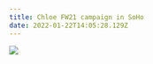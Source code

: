 ```yaml
---
title: Chloe FW21 campaign in SoHo
date: 2022-01-22T14:05:28.129Z
---
```

![](https://ucarecdn.com/201ee591-c933-4e47-ab7f-7e30263e7f4c/)
